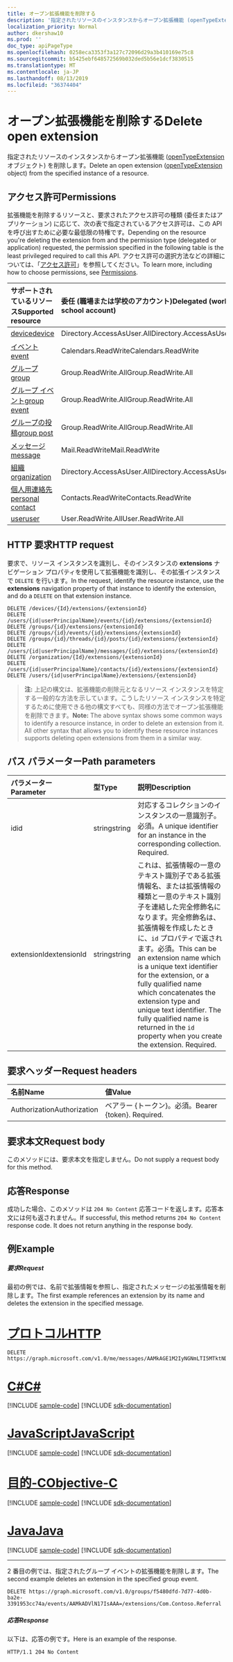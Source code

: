 ```yaml
---
title: オープン拡張機能を削除する
description: '指定されたリソースのインスタンスからオープン拡張機能 (openTypeExtension オブジェクト) を削除します。 '
localization_priority: Normal
author: dkershaw10
ms.prod: ''
doc_type: apiPageType
ms.openlocfilehash: 0258eca3353f3a127c72096d29a3b410169e75c8
ms.sourcegitcommit: b5425ebf648572569b032ded5b56e1dcf3830515
ms.translationtype: MT
ms.contentlocale: ja-JP
ms.lasthandoff: 08/13/2019
ms.locfileid: "36374404"
---
```

# <a name="delete-open-extension"></a><span data-ttu-id="d5633-103">オープン拡張機能を削除する</span><span class="sxs-lookup"><span data-stu-id="d5633-103">Delete open extension</span></span>

<span data-ttu-id="d5633-104">指定されたリソースのインスタンスからオープン拡張機能 ([openTypeExtension](../resources/opentypeextension.md) オブジェクト) を削除します。</span><span class="sxs-lookup"><span data-stu-id="d5633-104">Delete an open extension ([openTypeExtension](../resources/opentypeextension.md) object) from the specified instance of a resource.</span></span> 

## <a name="permissions"></a><span data-ttu-id="d5633-105">アクセス許可</span><span class="sxs-lookup"><span data-stu-id="d5633-105">Permissions</span></span>

<span data-ttu-id="d5633-106">拡張機能を削除するリソースと、要求されたアクセス許可の種類 (委任またはアプリケーション) に応じて、次の表で指定されているアクセス許可は、この API を呼び出すために必要な最低限の特権です。</span><span class="sxs-lookup"><span data-stu-id="d5633-106">Depending on the resource you're deleting the extension from and the permission type (delegated or application) requested, the permission specified in the following table is the least privileged required to call this API.</span></span> <span data-ttu-id="d5633-107">アクセス許可の選択方法などの詳細については、「[アクセス許可](/graph/permissions-reference)」を参照してください。</span><span class="sxs-lookup"><span data-stu-id="d5633-107">To learn more, including how to choose permissions, see [Permissions](/graph/permissions-reference).</span></span>

| <span data-ttu-id="d5633-108">サポートされているリソース</span><span class="sxs-lookup"><span data-stu-id="d5633-108">Supported resource</span></span> | <span data-ttu-id="d5633-109">委任 (職場または学校のアカウント)</span><span class="sxs-lookup"><span data-stu-id="d5633-109">Delegated (work or school account)</span></span> | <span data-ttu-id="d5633-110">委任 (個人用 Microsoft アカウント)</span><span class="sxs-lookup"><span data-stu-id="d5633-110">Delegated (personal Microsoft account)</span></span> | <span data-ttu-id="d5633-111">アプリケーション</span><span class="sxs-lookup"><span data-stu-id="d5633-111">Application</span></span> |
|:-----|:-----|:-----|:-----|
| [<span data-ttu-id="d5633-112">device</span><span class="sxs-lookup"><span data-stu-id="d5633-112">device</span></span>](../resources/device.md) | <span data-ttu-id="d5633-113">Directory.AccessAsUser.All</span><span class="sxs-lookup"><span data-stu-id="d5633-113">Directory.AccessAsUser.All</span></span> | <span data-ttu-id="d5633-114">サポートされていません</span><span class="sxs-lookup"><span data-stu-id="d5633-114">Not supported</span></span> | <span data-ttu-id="d5633-115">Device.ReadWrite.All</span><span class="sxs-lookup"><span data-stu-id="d5633-115">Device.ReadWrite.All</span></span> |
| [<span data-ttu-id="d5633-116">イベント</span><span class="sxs-lookup"><span data-stu-id="d5633-116">event</span></span>](../resources/event.md) | <span data-ttu-id="d5633-117">Calendars.ReadWrite</span><span class="sxs-lookup"><span data-stu-id="d5633-117">Calendars.ReadWrite</span></span> | <span data-ttu-id="d5633-118">Calendars.ReadWrite</span><span class="sxs-lookup"><span data-stu-id="d5633-118">Calendars.ReadWrite</span></span> | <span data-ttu-id="d5633-119">Calendars.ReadWrite</span><span class="sxs-lookup"><span data-stu-id="d5633-119">Calendars.ReadWrite</span></span> |
| [<span data-ttu-id="d5633-120">グループ</span><span class="sxs-lookup"><span data-stu-id="d5633-120">group</span></span>](../resources/group.md) | <span data-ttu-id="d5633-121">Group.ReadWrite.All</span><span class="sxs-lookup"><span data-stu-id="d5633-121">Group.ReadWrite.All</span></span> | <span data-ttu-id="d5633-122">サポート対象外</span><span class="sxs-lookup"><span data-stu-id="d5633-122">Not supported</span></span> | <span data-ttu-id="d5633-123">Group.ReadWrite.All</span><span class="sxs-lookup"><span data-stu-id="d5633-123">Group.ReadWrite.All</span></span> |
| [<span data-ttu-id="d5633-124">グループ イベント</span><span class="sxs-lookup"><span data-stu-id="d5633-124">group event</span></span>](../resources/event.md) | <span data-ttu-id="d5633-125">Group.ReadWrite.All</span><span class="sxs-lookup"><span data-stu-id="d5633-125">Group.ReadWrite.All</span></span> | <span data-ttu-id="d5633-126">サポート対象外</span><span class="sxs-lookup"><span data-stu-id="d5633-126">Not supported</span></span> | <span data-ttu-id="d5633-127">非サポート</span><span class="sxs-lookup"><span data-stu-id="d5633-127">Not supported</span></span> |
| [<span data-ttu-id="d5633-128">グループの投稿</span><span class="sxs-lookup"><span data-stu-id="d5633-128">group post</span></span>](../resources/post.md) | <span data-ttu-id="d5633-129">Group.ReadWrite.All</span><span class="sxs-lookup"><span data-stu-id="d5633-129">Group.ReadWrite.All</span></span> | <span data-ttu-id="d5633-130">サポート対象外</span><span class="sxs-lookup"><span data-stu-id="d5633-130">Not supported</span></span> | <span data-ttu-id="d5633-131">Group.ReadWrite.All</span><span class="sxs-lookup"><span data-stu-id="d5633-131">Group.ReadWrite.All</span></span> |
| [<span data-ttu-id="d5633-132">メッセージ</span><span class="sxs-lookup"><span data-stu-id="d5633-132">message</span></span>](../resources/message.md) | <span data-ttu-id="d5633-133">Mail.ReadWrite</span><span class="sxs-lookup"><span data-stu-id="d5633-133">Mail.ReadWrite</span></span> | <span data-ttu-id="d5633-134">Mail.ReadWrite</span><span class="sxs-lookup"><span data-stu-id="d5633-134">Mail.ReadWrite</span></span> | <span data-ttu-id="d5633-135">Mail.ReadWrite</span><span class="sxs-lookup"><span data-stu-id="d5633-135">Mail.ReadWrite</span></span> | 
| [<span data-ttu-id="d5633-136">組織</span><span class="sxs-lookup"><span data-stu-id="d5633-136">organization</span></span>](../resources/organization.md) | <span data-ttu-id="d5633-137">Directory.AccessAsUser.All</span><span class="sxs-lookup"><span data-stu-id="d5633-137">Directory.AccessAsUser.All</span></span> | <span data-ttu-id="d5633-138">サポートされていません。</span><span class="sxs-lookup"><span data-stu-id="d5633-138">Not supported</span></span> | <span data-ttu-id="d5633-139">非サポート</span><span class="sxs-lookup"><span data-stu-id="d5633-139">Not supported</span></span> |
| [<span data-ttu-id="d5633-140">個人用連絡先</span><span class="sxs-lookup"><span data-stu-id="d5633-140">personal contact</span></span>](../resources/contact.md) | <span data-ttu-id="d5633-141">Contacts.ReadWrite</span><span class="sxs-lookup"><span data-stu-id="d5633-141">Contacts.ReadWrite</span></span> | <span data-ttu-id="d5633-142">Contacts.ReadWrite</span><span class="sxs-lookup"><span data-stu-id="d5633-142">Contacts.ReadWrite</span></span> | <span data-ttu-id="d5633-143">Contacts.ReadWrite</span><span class="sxs-lookup"><span data-stu-id="d5633-143">Contacts.ReadWrite</span></span> |
| [<span data-ttu-id="d5633-144">user</span><span class="sxs-lookup"><span data-stu-id="d5633-144">user</span></span>](../resources/user.md) | <span data-ttu-id="d5633-145">User.ReadWrite.All</span><span class="sxs-lookup"><span data-stu-id="d5633-145">User.ReadWrite.All</span></span> | <span data-ttu-id="d5633-146">User.ReadWrite</span><span class="sxs-lookup"><span data-stu-id="d5633-146">User.ReadWrite</span></span> | <span data-ttu-id="d5633-147">User.ReadWrite.All</span><span class="sxs-lookup"><span data-stu-id="d5633-147">User.ReadWrite.All</span></span> |

## <a name="http-request"></a><span data-ttu-id="d5633-148">HTTP 要求</span><span class="sxs-lookup"><span data-stu-id="d5633-148">HTTP request</span></span>
<span data-ttu-id="d5633-149">要求で、リソース インスタンスを識別し、そのインスタンスの **extensions** ナビゲーション プロパティを使用して拡張機能を識別し、その拡張インスタンスで `DELETE` を行います。</span><span class="sxs-lookup"><span data-stu-id="d5633-149">In the request, identify the resource instance, use the **extensions** navigation property of that instance to identify the extension, and do a `DELETE` on that extension instance.</span></span>

<!-- { "blockType": "ignored" } -->
```http
DELETE /devices/{Id}/extensions/{extensionId}
DELETE /users/{id|userPrincipalName}/events/{id}/extensions/{extensionId}
DELETE /groups/{id}/extensions/{extensionId}
DELETE /groups/{id}/events/{id}/extensions/{extensionId}
DELETE /groups/{id}/threads/{id}/posts/{id}/extensions/{extensionId}
DELETE /users/{id|userPrincipalName}/messages/{id}/extensions/{extensionId}
DELETE /organization/{Id}/extensions/{extensionId}
DELETE /users/{id|userPrincipalName}/contacts/{id}/extensions/{extensionId}
DELETE /users/{id|userPrincipalName}/extensions/{extensionId}
```

><span data-ttu-id="d5633-p102">**注:** 上記の構文は、拡張機能の削除元となるリソース インスタンスを特定する一般的な方法を示しています。こうしたリソース インスタンスを特定するために使用できる他の構文すべても、同様の方法でオープン拡張機能を削除できます。</span><span class="sxs-lookup"><span data-stu-id="d5633-p102">**Note:** The above syntax shows some common ways to identify a resource instance, in order to delete an extension from it. All other syntax that allows you to identify these resource instances supports deleting open extensions from them in a similar way.</span></span>

## <a name="path-parameters"></a><span data-ttu-id="d5633-152">パス パラメーター</span><span class="sxs-lookup"><span data-stu-id="d5633-152">Path parameters</span></span>
|<span data-ttu-id="d5633-153">パラメーター</span><span class="sxs-lookup"><span data-stu-id="d5633-153">Parameter</span></span>|<span data-ttu-id="d5633-154">型</span><span class="sxs-lookup"><span data-stu-id="d5633-154">Type</span></span>|<span data-ttu-id="d5633-155">説明</span><span class="sxs-lookup"><span data-stu-id="d5633-155">Description</span></span>|
|:-----|:-----|:-----|
|<span data-ttu-id="d5633-156">id</span><span class="sxs-lookup"><span data-stu-id="d5633-156">id</span></span>|<span data-ttu-id="d5633-157">string</span><span class="sxs-lookup"><span data-stu-id="d5633-157">string</span></span>|<span data-ttu-id="d5633-p103">対応するコレクションのインスタンスの一意識別子。必須。</span><span class="sxs-lookup"><span data-stu-id="d5633-p103">A unique identifier for an instance in the corresponding collection. Required.</span></span>|
|<span data-ttu-id="d5633-160">extensionId</span><span class="sxs-lookup"><span data-stu-id="d5633-160">extensionId</span></span>|<span data-ttu-id="d5633-161">string</span><span class="sxs-lookup"><span data-stu-id="d5633-161">string</span></span>|<span data-ttu-id="d5633-p104">これは、拡張情報の一意のテキスト識別子である拡張情報名、または拡張情報の種類と一意のテキスト識別子を連結した完全修飾名になります。完全修飾名は、拡張情報を作成したときに、`id` プロパティで返されます。必須。</span><span class="sxs-lookup"><span data-stu-id="d5633-p104">This can be an extension name which is a unique text identifier for the extension, or a fully qualified name which concatenates the extension type and unique text identifier. The fully qualified name is returned in the `id` property when you create the extension. Required.</span></span>|

## <a name="request-headers"></a><span data-ttu-id="d5633-165">要求ヘッダー</span><span class="sxs-lookup"><span data-stu-id="d5633-165">Request headers</span></span>
| <span data-ttu-id="d5633-166">名前</span><span class="sxs-lookup"><span data-stu-id="d5633-166">Name</span></span>       | <span data-ttu-id="d5633-167">値</span><span class="sxs-lookup"><span data-stu-id="d5633-167">Value</span></span> |
|:---------------|:----------|
| <span data-ttu-id="d5633-168">Authorization</span><span class="sxs-lookup"><span data-stu-id="d5633-168">Authorization</span></span> | <span data-ttu-id="d5633-p105">ベアラー {トークン}。必須。</span><span class="sxs-lookup"><span data-stu-id="d5633-p105">Bearer {token}. Required.</span></span> |

## <a name="request-body"></a><span data-ttu-id="d5633-171">要求本文</span><span class="sxs-lookup"><span data-stu-id="d5633-171">Request body</span></span>
<span data-ttu-id="d5633-172">このメソッドには、要求本文を指定しません。</span><span class="sxs-lookup"><span data-stu-id="d5633-172">Do not supply a request body for this method.</span></span>

## <a name="response"></a><span data-ttu-id="d5633-173">応答</span><span class="sxs-lookup"><span data-stu-id="d5633-173">Response</span></span>

<span data-ttu-id="d5633-p106">成功した場合、このメソッドは `204 No Content` 応答コードを返します。応答本文には何も返されません。</span><span class="sxs-lookup"><span data-stu-id="d5633-p106">If successful, this method returns `204 No Content` response code. It does not return anything in the response body.</span></span>

## <a name="example"></a><span data-ttu-id="d5633-176">例</span><span class="sxs-lookup"><span data-stu-id="d5633-176">Example</span></span>
##### <a name="request"></a><span data-ttu-id="d5633-177">要求</span><span class="sxs-lookup"><span data-stu-id="d5633-177">Request</span></span>
<span data-ttu-id="d5633-178">最初の例では、名前で拡張情報を参照し、指定されたメッセージの拡張情報を削除します。</span><span class="sxs-lookup"><span data-stu-id="d5633-178">The first example references an extension by its name and deletes the extension in the specified message.</span></span>

# <a name="httptabhttp"></a>[<span data-ttu-id="d5633-179">プロトコル</span><span class="sxs-lookup"><span data-stu-id="d5633-179">HTTP</span></span>](#tab/http)
<!-- {
  "blockType": "request",
  "sampleKeys": ["Com.Contoso.Referral", "AAMkAGE1M2IyNGNmLTI5MTktNDUyZi1iOTVl==="],
  "name": "delete_opentypeextension"
}-->
```http
DELETE https://graph.microsoft.com/v1.0/me/messages/AAMkAGE1M2IyNGNmLTI5MTktNDUyZi1iOTVl===/extensions/Com.Contoso.Referral
```
# <a name="ctabcsharp"></a>[<span data-ttu-id="d5633-180">C#</span><span class="sxs-lookup"><span data-stu-id="d5633-180">C#</span></span>](#tab/csharp)
[!INCLUDE [sample-code](../includes/snippets/csharp/delete-opentypeextension-csharp-snippets.md)]
[!INCLUDE [sdk-documentation](../includes/snippets/snippets-sdk-documentation-link.md)]

# <a name="javascripttabjavascript"></a>[<span data-ttu-id="d5633-181">JavaScript</span><span class="sxs-lookup"><span data-stu-id="d5633-181">JavaScript</span></span>](#tab/javascript)
[!INCLUDE [sample-code](../includes/snippets/javascript/delete-opentypeextension-javascript-snippets.md)]
[!INCLUDE [sdk-documentation](../includes/snippets/snippets-sdk-documentation-link.md)]

# <a name="objective-ctabobjc"></a>[<span data-ttu-id="d5633-182">目的-C</span><span class="sxs-lookup"><span data-stu-id="d5633-182">Objective-C</span></span>](#tab/objc)
[!INCLUDE [sample-code](../includes/snippets/objc/delete-opentypeextension-objc-snippets.md)]
[!INCLUDE [sdk-documentation](../includes/snippets/snippets-sdk-documentation-link.md)]

# <a name="javatabjava"></a>[<span data-ttu-id="d5633-183">Java</span><span class="sxs-lookup"><span data-stu-id="d5633-183">Java</span></span>](#tab/java)
[!INCLUDE [sample-code](../includes/snippets/java/delete-opentypeextension-java-snippets.md)]
[!INCLUDE [sdk-documentation](../includes/snippets/snippets-sdk-documentation-link.md)]

---


<span data-ttu-id="d5633-184">2 番目の例では、指定されたグループ イベントの拡張機能を削除します。</span><span class="sxs-lookup"><span data-stu-id="d5633-184">The second example deletes an extension in the specified group event.</span></span>

<!-- { "blockType": "ignored" } -->
```http
DELETE https://graph.microsoft.com/v1.0/groups/f5480dfd-7d77-4d0b-ba2e-3391953cc74a/events/AAMkADVlN17IsAAA=/extensions/Com.Contoso.Referral
```

 

##### <a name="response"></a><span data-ttu-id="d5633-185">応答</span><span class="sxs-lookup"><span data-stu-id="d5633-185">Response</span></span>
<span data-ttu-id="d5633-186">以下は、応答の例です。</span><span class="sxs-lookup"><span data-stu-id="d5633-186">Here is an example of the response.</span></span>
<!-- {
  "blockType": "response",
  "truncated": false
} -->
```http
HTTP/1.1 204 No Content
```

<!-- uuid: 8fcb5dbc-d5aa-4681-8e31-b001d5168d79
2015-10-25 14:57:30 UTC -->
<!-- {
  "type": "#page.annotation",
  "description": "Delete opentypeextension",
  "keywords": "",
  "section": "documentation",
  "tocPath": "",
  "suppressions": [
  ]
}-->
